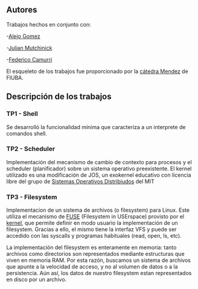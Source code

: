 ## Autores
Trabajos hechos en conjunto con:

  -[Alejo Gomez](https://github.com/agomezalejo)
  
  -[Julian Mutchinick](https://github.com/julimuchi)
  
  -[Federico Camurri](https://github.com/kmu01)
  

El esqueleto de los trabajos fue proporcionado por la [cátedra Mendez](https://fisop.github.io/website/docentes/) de FIUBA.

## Descripción de los trabajos

### TP1 - Shell
Se desarrolló la funcionalidad mínima que caracteriza a un interprete de comandos shell.

### TP2 - Scheduler 

Implementación del mecanismo de cambio de contexto para procesos y el scheduler (planificador) sobre un sistema operativo preexistente.
El kernel utilizado es una modificación de JOS, un exokernel educativo con licencia libre del grupo de [Sistemas Operativos Distribiudos](https://pdos.csail.mit.edu/) del MIT

### TP3 - Filesystem

Implementacion de un sistema de archivos (o filesystem) para Linux. Este utiliza el mecanismo de [FUSE](https://en.wikipedia.org/wiki/Filesystem_in_Userspace) (Filesystem in USErspace) provisto por el [kernel](https://www.kernel.org/doc/html/latest/filesystems/fuse.html), que permite definir en modo usuario la implementación de un filesystem. Gracias a ello, el mismo tiene la interfaz VFS y puede ser accedido con las syscalls y programas habituales (read, open, ls, etc).

La implementación del filesystem es enteramente en memoria: tanto archivos como directorios son representados mediante estructuras que viven en memoria RAM. Por esta razón, buscamos un sistema de archivos que apunte a la velocidad de acceso, y no al volumen de datos o a la persistencia. Aún así, los datos de nuestro filesystem estan representados en disco por un archivo.
